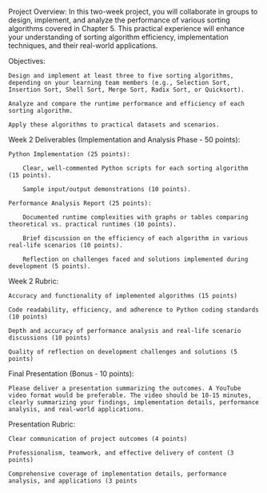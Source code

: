 Project Overview: In this two-week project, you will collaborate in groups to design, implement, and analyze the performance of various sorting algorithms covered in Chapter 5. This practical experience will enhance your understanding of sorting algorithm efficiency, implementation techniques, and their real-world applications.

Objectives:

    Design and implement at least three to five sorting algorithms, depending on your learning team members (e.g., Selection Sort, Insertion Sort, Shell Sort, Merge Sort, Radix Sort, or Quicksort).

    Analyze and compare the runtime performance and efficiency of each sorting algorithm.

    Apply these algorithms to practical datasets and scenarios.

Week 2 Deliverables (Implementation and Analysis Phase - 50 points):

    Python Implementation (25 points):

        Clear, well-commented Python scripts for each sorting algorithm (15 points).

        Sample input/output demonstrations (10 points).

    Performance Analysis Report (25 points):

        Documented runtime complexities with graphs or tables comparing theoretical vs. practical runtimes (10 points).

        Brief discussion on the efficiency of each algorithm in various real-life scenarios (10 points).

        Reflection on challenges faced and solutions implemented during development (5 points).

Week 2 Rubric:

    Accuracy and functionality of implemented algorithms (15 points)

    Code readability, efficiency, and adherence to Python coding standards (10 points)

    Depth and accuracy of performance analysis and real-life scenario discussions (10 points)

    Quality of reflection on development challenges and solutions (5 points)

Final Presentation (Bonus - 10 points):

    Please deliver a presentation summarizing the outcomes. A YouTube video format would be preferable. The video should be 10-15 minutes, clearly summarizing your findings, implementation details, performance analysis, and real-world applications.

Presentation Rubric:

    Clear communication of project outcomes (4 points)

    Professionalism, teamwork, and effective delivery of content (3 points)

    Comprehensive coverage of implementation details, performance analysis, and applications (3 points
